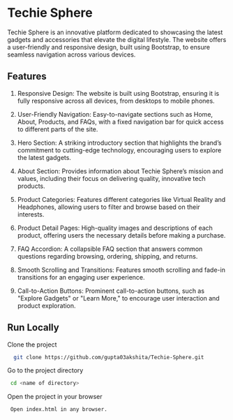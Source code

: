 
#   Techie Sphere

Techie Sphere is an innovative platform dedicated to showcasing the latest gadgets and accessories that elevate the digital lifestyle. The website offers a user-friendly and responsive design, built using Bootstrap, to ensure seamless navigation across various devices.

## Features

1. Responsive Design: The website is built using Bootstrap, ensuring it is fully responsive across all devices, from desktops to mobile phones.

2. User-Friendly Navigation: Easy-to-navigate sections such as Home, About, Products, and FAQs, with a fixed navigation bar for quick access to different parts of the site.

3. Hero Section: A striking introductory section that highlights the brand’s commitment to cutting-edge technology, encouraging users to explore the latest gadgets.

4. About Section: Provides information about Techie Sphere’s mission and values, including their focus on delivering quality, innovative tech products.

5. Product Categories: Features different categories like Virtual Reality and Headphones, allowing users to filter and browse based on their interests.

6. Product Detail Pages: High-quality images and descriptions of each product, offering users the necessary details before making a purchase.

7. FAQ Accordion: A collapsible FAQ section that answers common questions regarding browsing, ordering, shipping, and returns.

8. Smooth Scrolling and Transitions: Features smooth scrolling and fade-in transitions for an engaging user experience.

9. Call-to-Action Buttons: Prominent call-to-action buttons, such as "Explore Gadgets" or "Learn More," to encourage user interaction and product exploration.
## Run Locally

Clone the project

```bash
  git clone https://github.com/gupta03akshita/Techie-Sphere.git
```

Go to the project directory

```bash
 cd <name of directory>
```

Open the project in your browser

```
 Open index.html in any browser.

